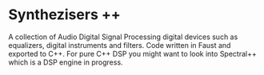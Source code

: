 # Synthezisers ++
A collection of Audio Digital Signal Processing digital devices such as equalizers, digital instruments and filters. Code written in Faust and exported to C++. For pure C++ DSP you might want to look into Spectral++ which is a DSP engine in progress. 
